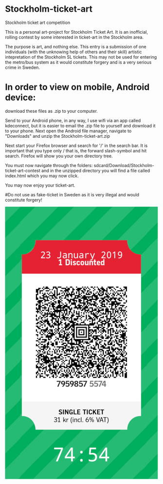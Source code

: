 # Stockholm-ticket-art
Stockholm ticket art competition

This is a personal art-project for Stockholm Ticket Art. It is an inofficial, rolling contest by some interested in ticket-art in the Stockholm area.

The purpose is art, and nothing else. This entry is a submission of one individuals (with the unknowing help of others and their skill) artistic intepretation of the Stockholm SL tickets. This may not be used for entering the metro/bus system as it would constitute forgery and is a very serious crime in Sweden.

# In order to view on mobile, Android device: 

download these files as .zip to your computer.

Send to your Android phone, in any way, I use wifi via an app called kdeconnect, but it is easier to email the .zip file to yourself and download it to your phone. 
Next open the Android file manager, navigate to "Downloads" and unzip the Stockholm-ticket-art.zip


Next start your Firefox browser and search for '/' in the search bar. 
It is important that you type only /  that is, the forward slash-symbol and hit search. Firefox will show you your own directory tree.

You must now navigate through the folders: sdcard/Download/Stockholm-ticket-art-contest and in the unzipped directory you will find a file called index.html which you may now click.

You may now enjoy your ticket-art.

#Do not use as fake-ticket in Sweden as it is very illegal and would constitute forgery!

![Screenshot](screenshot.png)
